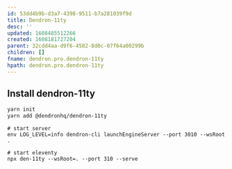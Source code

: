 ```yaml
---
id: 53dd4b9b-d3a7-4398-9511-b7a281039f9d
title: Dendron-11ty
desc: ''
updated: 1608485512266
created: 1608181727204
parent: 32cdd4aa-d9f6-4582-8d0c-07f64a00299b
children: []
fname: dendron.pro.dendron-11ty
hpath: dendron.pro.dendron-11ty
---
```

## Install dendron-11ty

```bash
yarn init
yarn add @dendronhq/dendron-11ty
```

```
# start server
env LOG_LEVEL=info dendron-cli launchEngineServer --port 3010 --wsRoot .

# start eleventy
npx den-11ty --wsRoot=. --port 310 --serve
```

